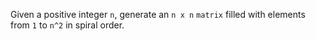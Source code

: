 Given a positive integer `n`, generate an `n x n` `matrix` filled with elements from `1` to `n^2` in spiral order.
